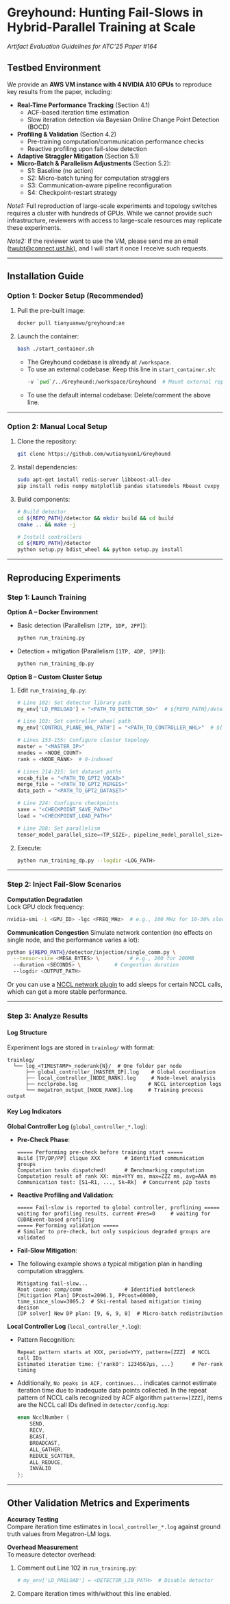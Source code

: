 # Greyhound: Hunting Fail-Slows in Hybrid-Parallel Training at Scale  
*Artifact Evaluation Guidelines for ATC'25 Paper #164*  


## Testbed Environment  
We provide an **AWS VM instance with 4 NVIDIA A10 GPUs** to reproduce key results from the paper, including:  
- **Real-Time Performance Tracking** (Section 4.1)  
  - ACF-based iteration time estimation  
  - Slow iteration detection via Bayesian Online Change Point Detection (BOCD)  
- **Profiling & Validation** (Section 4.2)  
  - Pre-training computation/communication performance checks  
  - Reactive profiling upon fail-slow detection  
- **Adaptive Straggler Mitigation** (Section 5.1)  
- **Micro-Batch & Parallelism Adjustments** (Section 5.2):  
  - S1: Baseline (no action)  
  - S2: Micro-batch tuning for computation stragglers  
  - S3: Communication-aware pipeline reconfiguration  
  - S4: Checkpoint-restart strategy  

*Note1:* Full reproduction of large-scale experiments and topology switches requires a cluster with hundreds of GPUs. While we cannot provide such infrastructure, reviewers with access to large-scale resources may replicate these experiments.

*Note2:* If the reviewer want to use the VM, please send me an email (twubt@connect.ust.hk), and I will start it once I receive such requests.

---

## Installation Guide  

### Option 1: Docker Setup (Recommended)  
1. Pull the pre-built image:  
   ```bash
   docker pull tianyuanwu/greyhound:ae
   ```
2. Launch the container:  
   ```bash
   bash ./start_container.sh
   ```
   - The Greyhound codebase is already at `/workspace`.
   - To use an external codebase: Keep this line in `start_container.sh`:  
     ```bash
     -v `pwd`/../Greyhound:/workspace/Greyhound  # Mount external repo
     ```
   - To use the default internal codebase: Delete/comment the above line.

---

### Option 2: Manual Local Setup  
1. Clone the repository:  
   ```bash
   git clone https://github.com/wutianyuan1/Greyhound
   ```
2. Install dependencies:  
   ```bash
   sudo apt-get install redis-server libboost-all-dev
   pip install redis numpy matplotlib pandas statsmodels Rbeast cvxpy ecos
   ```
3. Build components:  
   ```bash
   # Build detector
   cd ${REPO_PATH}/detector && mkdir build && cd build
   cmake .. && make -j

   # Install controllers
   cd ${REPO_PATH}/detector
   python setup.py bdist_wheel && python setup.py install
   ```

---

## Reproducing Experiments  

### Step 1: Launch Training  

**Option A – Docker Environment**  
- Basic detection (Parallelism `[2TP, 1DP, 2PP]`):  
  ```bash
  python run_training.py
  ```
- Detection + mitigation (Parallelism `[1TP, 4DP, 1PP]`):  
  ```bash
  python run_training_dp.py
  ```

**Option B – Custom Cluster Setup**  
1. Edit `run_training_dp.py`:  
   ```python
   # Line 102: Set detector library path
   my_env['LD_PRELOAD'] = "<PATH_TO_DETECTOR_SO>"  # ${REPO_PATH}/detector/build/*.so

   # Line 103: Set controller wheel path
   my_env['CONTROL_PLANE_WHL_PATH'] = "<PATH_TO_CONTROLLER_WHL>"  # ${REPO_PATH}/detector/dist/*.whl

   # Lines 153-155: Configure cluster topology
   master = "<MASTER_IP>"
   nnodes = <NODE_COUNT>
   rank = <NODE_RANK>  # 0-indexed

   # Lines 214-215: Set dataset paths
   vocab_file = "<PATH_TO_GPT2_VOCAB>"
   merge_file = "<PATH_TO_GPT2_MERGES>"
   data_path = "<PATH_TO_GPT2_DATASET>"

   # Line 224: Configure checkpoints
   save = "<CHECKPOINT_SAVE_PATH>"
   load = "<CHECKPOINT_LOAD_PATH>"

   # Line 208: Set parallelism
   tensor_model_parallel_size=<TP_SIZE>, pipeline_model_parallel_size=<PP_SIZE>,
   ```
2. Execute:  
   ```bash
   python run_training_dp.py --logdir <LOG_PATH>
   ```

---

### Step 2: Inject Fail-Slow Scenarios  

**Computation Degradation**  
Lock GPU clock frequency:  
```bash
nvidia-smi -i <GPU_ID> -lgc <FREQ_MHz>  # e.g., 100 MHz for 10-30% slowdown on A10
```

**Communication Congestion**
Simulate network contention (no effects on single node, and the performance varies a lot):  
```bash
python ${REPO_PATH}/detector/injection/single_comm.py \
  --tensor-size <MEGA_BYTES> \          # e.g., 200 for 200MB
  --duration <SECONDS> \           # Congestion duration
  --logdir <OUTPUT_PATH>
```
Or you can use a [NCCL network plugin](https://github.com/NVIDIA/nccl/tree/master/ext-net) to add sleeps
for certain NCCL calls, which can get a more stable performance.

---

### Step 3: Analyze Results  

#### Log Structure  
Experiment logs are stored in `trainlog/` with format:  
```
trainlog/
  └── log_<TIMESTAMP>_noderank{N}/  # One folder per node
      ├── global_controller_[MASTER_IP].log    # Global coordination
      ├── local_controller_[NODE_RANK].log     # Node-level analysis
      ├── ncclprobe.log                       # NCCL interception logs
      └── megatron_output_[NODE_RANK].log     # Training process output
```

#### Key Log Indicators  

**Global Controller Log** (`global_controller_*.log`):  
- **Pre-Check Phase**:  
  ```
  ===== Performing pre-check before training start =====
  Build [TP/DP/PP] clique XXX        # Identified communication groups
  Computation tasks dispatched!      # Benchmarking computation
  Computation result of rank XX: min=YYY ms, max=ZZZ ms, avg=AAA ms
  Communication test: [S1→R1, ..., Sk→Rk]  # Concurrent p2p tests
  ```

- **Reactive Profiling and Validation**:
  ```
  ===== Fail-slow is reported to global controller, proflining =====
  waiting for profiling results, current #res=0     # waiting for CUDAEvent-based profiling
  ===== Performing validation =====
  # Similar to pre-check, but only suspicious degraded groups are validated
  ```

- **Fail-Slow Mitigation**:
- The following example shows a typical mitigation plan in handling computation stragglers.
  ```
  Mitigating fail-slow...
  Root cause: comp/comm              # Identified bottleneck
  [Mitigation Plan] DPcost=2096.1, PPcost=60000, time_since_slow=3005.2  # Ski-rental based mitigation timing decison
  [DP solver] New DP plan: [9, 6, 9, 8]  # Micro-batch redistribution
  ```

**Local Controller Log** (`local_controller_*.log`):  
- Pattern Recognition:  
  ```
  Repeat pattern starts at XXX, period=YYY, pattern=[ZZZ]  # NCCL call IDs
  Estimated iteration time: {'rank0': 1234567µs, ...}      # Per-rank timing
  ```
- Additionally, `No peaks in ACF, continues...` indicates cannot estimate iteration time due to inadequate data points collected. In the repeat pattern of NCCL calls recognized by ACF algorithm `pattern=[ZZZ]`, items are the NCCL call IDs defined in `detector/config.hpp`:
    ```c++
    enum NcclNumber {
        SEND,
        RECV,
        BCAST,
        BROADCAST,
        ALL_GATHER,
        REDUCE_SCATTER,
        ALL_REDUCE,
        INVALID
    };
    ```
---

## Other Validation Metrics and Experiments
**Accuracy Testing**  
Compare iteration time estimates in `local_controller_*.log` against ground truth values from Megatron-LM logs.  

**Overhead Measurement**  
To measure detector overhead:  
1. Comment out Line 102 in `run_training.py`:  
   ```python
   # my_env['LD_PRELOAD'] = <DETECTOR_LIB_PATH>  # Disable detector
   ```
2. Compare iteration times with/without this line enabled.
